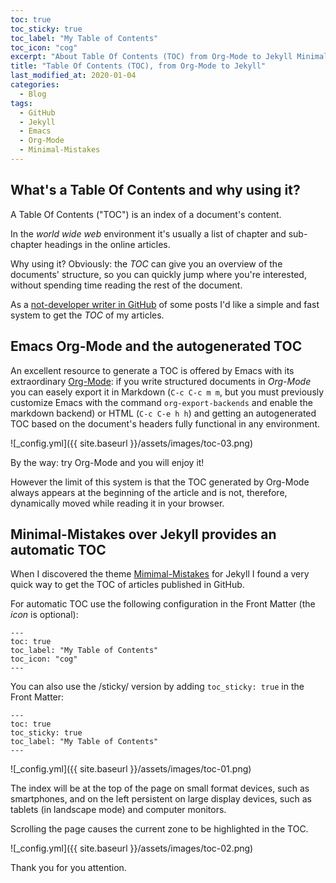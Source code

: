 ```yaml
---
toc: true
toc_sticky: true
toc_label: "My Table of Contents"
toc_icon: "cog"
excerpt: "About Table Of Contents (TOC) from Org-Mode to Jekyll Minimal Mistakes theme"
title: "Table Of Contents (TOC), from Org-Mode to Jekyll"
last_modified_at: 2020-01-04
categories:
  - Blog
tags:
  - GitHub
  - Jekyll
  - Emacs
  - Org-Mode
  - Minimal-Mistakes
---
```

## What's a Table Of Contents and why using it?

A Table Of Contents ("TOC") is an index of a document's content.

In the _world wide web_ environment it's usually a list of chapter and sub-chapter headings in the online articles.


Why using it? Obviously:  the _TOC_ can give you an overview of the documents' structure, so you can quickly jump where you're interested, without spending time reading the rest of the document.

As a [not-developer writer in GitHub](https://francopasut.github.io/blog/github-non-programmers/ "Please read my article") of some posts I'd like a simple and fast system to get the _TOC_ of my articles.

## Emacs Org-Mode and the autogenerated TOC

An excellent resource to generate a TOC is offered by Emacs with its extraordinary [Org-Mode](https://orgmode.org/): if you write structured documents in _Org-Mode_ you can easely export it in Markdown (`C-c C-c m m`, but you must previously customize Emacs with the command `org-export-backends` and enable the markdown backend) or HTML (`C-c C-e h h`) and getting an autogenerated TOC based on the document's headers fully functional in any environment.

![_config.yml]({{ site.baseurl }}/assets/images/toc-03.png)

By the way: try Org-Mode and you will enjoy it!


However the limit of this system is that the TOC generated by Org-Mode always appears at the beginning of the article and is not, therefore, dynamically moved while reading it in your browser.


## Minimal-Mistakes over Jekyll provides an automatic TOC

When I discovered the theme [Mimimal-Mistakes](https://mademistakes.com/work/minimal-mistakes-jekyll-theme/) for Jekyll I found a very quick way to get the TOC of articles published in GitHub.

For automatic TOC use the following configuration in the Front Matter (the _icon_ is optional):


    ---
	toc: true
    toc_label: "My Table of Contents"
    toc_icon: "cog"
    ---

You can also use the /sticky/ version by adding `toc_sticky: true` in the Front Matter:

    ---
    toc: true
    toc_sticky: true
	toc_label: "My Table of Contents"
    ---
	
![_config.yml]({{ site.baseurl }}/assets/images/toc-01.png)
	
The index will be at the top of the page on small format devices, such as smartphones, and on the left persistent on large display devices, such as tablets (in landscape mode) and computer monitors.

Scrolling the page causes the current zone to be highlighted in the TOC.

![_config.yml]({{ site.baseurl }}/assets/images/toc-02.png)

Thank you for you attention.
